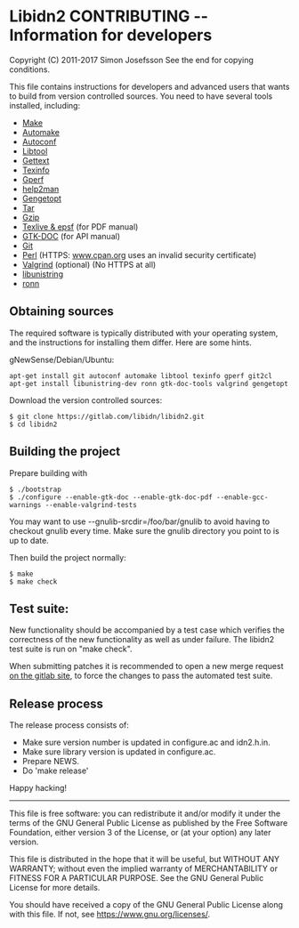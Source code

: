 # Libidn2 CONTRIBUTING -- Information for developers
Copyright (C) 2011-2017 Simon Josefsson
See the end for copying conditions.

This file contains instructions for developers and advanced users that
wants to build from version controlled sources.  You need to have
several tools installed, including:

 * [Make](https://www.gnu.org/software/make/)
 * [Automake](https://www.gnu.org/software/automake/)
 * [Autoconf](https://www.gnu.org/software/autoconf/)
 * [Libtool](https://www.gnu.org/software/libtool/)
 * [Gettext](https://www.gnu.org/software/gettext/)
 * [Texinfo](https://www.gnu.org/software/texinfo/)
 * [Gperf](https://www.gnu.org/software/gperf/)
 * [help2man](https://www.gnu.org/software/help2man/)
 * [Gengetopt](https://www.gnu.org/software/gengetopt/)
 * [Tar](https://www.gnu.org/software/tar/)
 * [Gzip](https://www.gnu.org/software/gzip/)
 * [Texlive & epsf](https://www.tug.org/texlive/) (for PDF manual)
 * [GTK-DOC](https://www.gtk.org/gtk-doc/) (for API manual)
 * [Git](https://git-scm.com/)
 * [Perl](https://www.cpan.org/) (HTTPS: www.cpan.org uses an invalid security certificate)
 * [Valgrind](http://valgrind.org/) (optional) (No HTTPS at all)
 * [libunistring](https://www.gnu.org/software/libunistring/)
 * [ronn](https://rtomayko.github.io/ronn/)

## Obtaining sources

The required software is typically distributed with your operating
system, and the instructions for installing them differ.  Here are
some hints.

gNewSense/Debian/Ubuntu:
```
apt-get install git autoconf automake libtool texinfo gperf git2cl
apt-get install libunistring-dev ronn gtk-doc-tools valgrind gengetopt
```

Download the version controlled sources:
```
$ git clone https://gitlab.com/libidn/libidn2.git
$ cd libidn2
```

## Building the project

Prepare building with
```
$ ./bootstrap
$ ./configure --enable-gtk-doc --enable-gtk-doc-pdf --enable-gcc-warnings --enable-valgrind-tests
```

You may want to use --gnulib-srcdir=/foo/bar/gnulib to avoid having to
checkout gnulib every time.  Make sure the gnulib directory you point
to is up to date.

Then build the project normally:
```
$ make
$ make check
```

## Test suite:

New functionality should be accompanied by a test case which verifies
the correctness of the new functionality as well as under failure.
The libidn2 test suite is run on "make check".

When submitting patches it is recommended to open a new merge request
[on the gitlab site](https://gitlab.com/libidn/libidn2), to force the
changes to pass the automated test suite.

## Release process

The release process consists of:

 * Make sure version number is updated in configure.ac and idn2.h.in.
 * Make sure library version is updated in configure.ac.
 * Prepare NEWS.
 * Do 'make release'

Happy hacking!

----------------------------------------------------------------------
This file is free software: you can redistribute it and/or modify it
under the terms of the GNU General Public License as published by the
Free Software Foundation, either version 3 of the License, or (at your
option) any later version.

This file is distributed in the hope that it will be useful, but
WITHOUT ANY WARRANTY; without even the implied warranty of
MERCHANTABILITY or FITNESS FOR A PARTICULAR PURPOSE.  See the GNU
General Public License for more details.

You should have received a copy of the GNU General Public License
along with this file.  If not, see <https://www.gnu.org/licenses/>.
